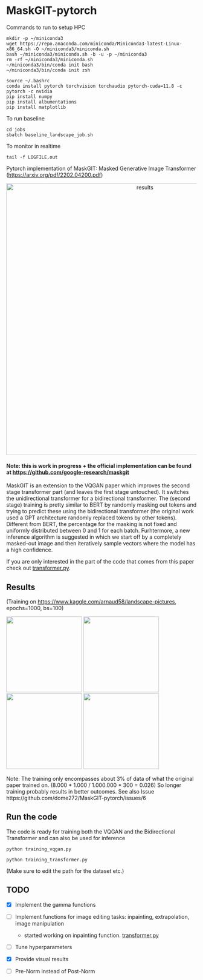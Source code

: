# MaskGIT-pytorch

Commands to run to setup HPC
```
mkdir -p ~/miniconda3
wget https://repo.anaconda.com/miniconda/Miniconda3-latest-Linux-x86_64.sh -O ~/miniconda3/miniconda.sh
bash ~/miniconda3/miniconda.sh -b -u -p ~/miniconda3
rm -rf ~/miniconda3/miniconda.sh
~/miniconda3/bin/conda init bash
~/miniconda3/bin/conda init zsh

source ~/.bashrc
conda install pytorch torchvision torchaudio pytorch-cuda=11.8 -c pytorch -c nvidia
pip install numpy
pip install albumentations
pip install matplotlib
```

To run baseline
```
cd jobs
sbatch baseline_landscape_job.sh
```

To monitor in realtime
```
tail -f LOGFILE.out
```

Pytorch implementation of MaskGIT: Masked Generative Image Transformer (https://arxiv.org/pdf/2202.04200.pdf)
<p align="center">
<img width="718" alt="results" src="https://user-images.githubusercontent.com/61938694/154553460-3eb2b55e-e313-4100-bc5e-b9d8c4dd8cd7.png">
</p>

#### Note: this is work in progress + the official implementation can be found at https://github.com/google-research/maskgit


MaskGIT is an extension to the VQGAN paper which improves the second stage transformer part (and leaves the first stage untouched). It switches the unidirectional transformer for a bidirectional transformer. The (second stage) training is pretty similar to BERT by randomly masking out tokens and trying to predict these using the bidirectional transformer (the original work used a GPT architecture randomly replaced tokens by other tokens). Different from BERT, the percentage for the masking is not fixed and uniformly distributed between 0 and 1 for each batch. Furhtermore, a new inference algorithm is suggested in which we start off by a completely masked-out image and then iteratively sample vectors where the model has a high confidence.

If you are only interested in the part of the code that comes from this paper check out [transformer.py](https://github.com/dome272/MaskGIT-pytorch/blob/main/transformer.py).

## Results
(Training on https://www.kaggle.com/arnaud58/landscape-pictures, epochs=1000, bs=100)
<p>
  <img src="https://user-images.githubusercontent.com/61938694/163984267-4e22fd7b-512b-43b3-8fcf-002595e066e7.png" width="200"/>
  <img src="https://user-images.githubusercontent.com/61938694/163984994-95c44898-3734-4438-8c6b-6c1c1cc86920.png" width="200"/>
  <img src="https://user-images.githubusercontent.com/61938694/163985169-07cd7fb8-5517-41e3-83b2-7f2c99e3da8d.png" width="200"/>
  <img src="https://user-images.githubusercontent.com/61938694/163985493-0beb72bb-7e8a-4c9d-91f7-301e25ef42e6.png" width="200"/>
</p>
Note: The training only encompasses about 3% of data of what the original paper trained on. (8.000 * 1.000 / 1.000.000 * 300 = 0.026)
So longer training probably results in better outcomes. See also Issue https://github.com/dome272/MaskGIT-pytorch/issues/6

## Run the code
The code is ready for training both the VQGAN and the Bidirectional Transformer and can also be used for inference

```python training_vqgan.py```

```python training_transformer.py```

(Make sure to edit the path for the dataset etc.)

## TODO
- [x] Implement the gamma functions
- [ ] Implement functions for image editing tasks: inpainting, extrapolation, image manipulation
  - started working on inpainting function. [transformer.py](https://github.com/dome272/MaskGIT-pytorch/blob/main/transformer.py#L152)
- [ ] Tune hyperparameters
- [x] Provide visual results
- [ ] Pre-Norm instead of Post-Norm

